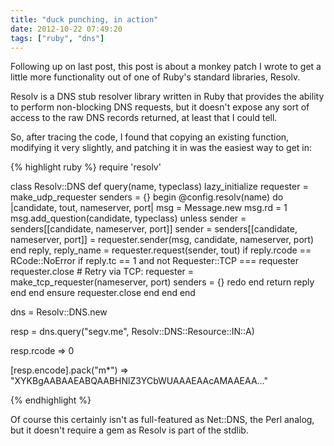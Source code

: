 ```yaml
---
title: "duck punching, in action"
date: 2012-10-22 07:49:20
tags: ["ruby", "dns"]
---
```


<p>
Following up on last post, this post is about a monkey patch I wrote to get a little more functionality out of one of Ruby's standard libraries, Resolv.</p>
</p>
<p>
Resolv is a DNS stub resolver library written in Ruby that provides the ability to perform non-blocking DNS requests, but it doesn't expose any sort of access to the raw DNS records returned, at least that I could tell. 
</p>

<p>
So, after tracing the code, I found that copying an existing function, modifying it very slightly, and patching it in was the easiest way to get in:

{% highlight ruby %}
require 'resolv'

class Resolv::DNS
  def query(name, typeclass)
    lazy_initialize
    requester = make_udp_requester
    senders = {}
    begin
      @config.resolv(name) do |candidate, tout, nameserver, port|
        msg = Message.new
        msg.rd = 1
        msg.add_question(candidate, typeclass)
        unless sender = senders[[candidate, nameserver, port]]
          sender = senders[[candidate, nameserver, port]] =
            requester.sender(msg, candidate, nameserver, port)
        end
        reply, reply_name = requester.request(sender, tout)
        if reply.rcode == RCode::NoError
          if reply.tc == 1 and not Requester::TCP === requester
            requester.close
            # Retry via TCP:
            requester = make_tcp_requester(nameserver, port)
            senders = {}
            redo
          end
          return reply
        end
      end
    ensure
      requester.close
    end
  end
end

dns = Resolv::DNS.new

resp = dns.query("segv.me", Resolv::DNS::Resource::IN::A)

resp.rcode
=> 0

[resp.encode].pack("m*")
=> "XYKBgAABAAEABQAABHNlZ3YCbWUAAAEAAcAMAAEAA..."


{% endhighlight %}
</p>

<p>
Of course this certainly isn't as full-featured as Net::DNS, the Perl analog, but it doesn't require a gem as Resolv is part of the stdlib.
</p>
